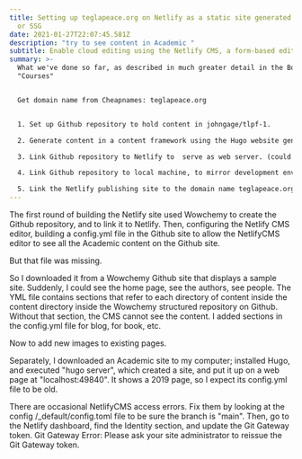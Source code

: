 ```yaml
---
title: Setting up teglapeace.org on Netlify as a static site generated web site,
  or SSG
date: 2021-01-27T22:07:45.581Z
description: "try to see content in Academic "
subtitle: Enable cloud editing using the Netlify CMS, a form-based editing tool
summary: >-
  What we've done so far, as described in much greater detail in the Book under
  "Courses"


  Get domain name from Cheapnames: teglapeace.org


  1. Set up Github repository to hold content in johngage/tlpf-1.

  2. Generate content in a content framework using the Hugo website generator together with the free, open source Wowchemy Website Builder, either on local machine or on Github.

  3. Link Github repository to Netlify to  serve as web server. (could use Github Pages or Cloudflare) following the Wowchemy instructions.

  4. Link Github repository to local machine, to mirror development environments using Git.

  5. Link the Netlify publishing site to the domain name teglapeace.org
---
```

The first round of building the Netlify site used Wowchemy to create the Github repository, and to link it to Netlify.  Then, configuring the Netlify CMS editor, building a config.yml file in the Github site to allow the NetlifyCMS editor to see all the Academic content on the Github site.

But that file was missing.

So I downloaded it from a Wowchemy Github site that displays a sample site. Suddenly, I could see the home page, see the authors, see people.  The YML file contains sections that refer to each directory of content  inside the  content directory inside the Wowchemy structured repository on Github. Without that section, the CMS cannot see the content. I added sections in the config.yml file for blog, for book, etc.

Now to add new images to existing pages.

Separately, I downloaded an Academic site to my computer; installed Hugo, and executed "hugo server", which created a site, and put it up on a web page at "localhost:49840".  It shows a 2019 page, so I expect its config.yml file to be old.

There are occasional NetlifyCMS access errors. Fix them by looking at the config /_default/config.toml file to be sure the branch is "main". Then, go to the Netlify dashboard, find the Identity section, and update the Git Gateway token.
Git Gateway Error: Please ask your site administrator to reissue the Git Gateway token.
